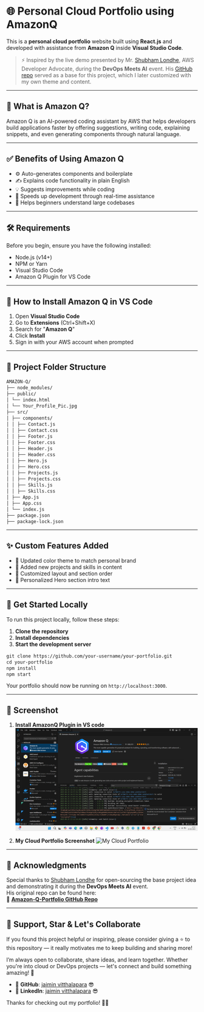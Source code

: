 # 🌐 Personal Cloud Portfolio using AmazonQ

This is a **personal cloud portfolio** website built using **React.js** and developed with assistance from **Amazon Q** inside **Visual Studio Code**.

> ⚡ Inspired by the live demo presented by Mr. [Shubham Londhe](https://github.com/LondheShubham153), AWS Developer Advocate, during the **DevOps Meets AI** event. His [GitHub repo](https://github.com/LondheShubham153/amazon-q-rules) served as a base for this project, which I later customized with my own theme and content.


---

## 🧠 What is Amazon Q?

Amazon Q is an AI-powered coding assistant by AWS that helps developers build applications faster by offering suggestions, writing code, explaining snippets, and even generating components through natural language.

---

## ✅ Benefits of Using Amazon Q

- ⚙️ Auto-generates components and boilerplate
- ✍️ Explains code functionality in plain English
- 💡 Suggests improvements while coding
- 🔁 Speeds up development through real-time assistance
- 🤖 Helps beginners understand large codebases

---

## 🛠️ Requirements

Before you begin, ensure you have the following installed:

- Node.js (v14+)
- NPM or Yarn
- Visual Studio Code
- Amazon Q Plugin for VS Code

---

## 🔌 How to Install Amazon Q in VS Code

1. Open **Visual Studio Code**
2. Go to **Extensions** (Ctrl+Shift+X)
3. Search for "**Amazon Q**"
4. Click **Install**
5. Sign in with your AWS account when prompted

---

## 📁 Project Folder Structure

```
AMAZON-Q/
├── node_modules/
├── public/
│ └── index.html
│ └── Your_Profile_Pic.jpg
├── src/
│ ├── components/
│ │ ├── Contact.js
│ │ ├── Contact.css
│ │ ├── Footer.js
│ │ ├── Footer.css
│ │ ├── Header.js
│ │ ├── Header.css
│ │ ├── Hero.js
│ │ ├── Hero.css
│ │ ├── Projects.js
│ │ ├── Projects.css
│ │ ├── Skills.js
│ │ ├── Skills.css
│ ├── App.js
│ ├── App.css
│ └── index.js
├── package.json
├── package-lock.json

```
---

## ✨ Custom Features Added

- 🔹 Updated color theme to match personal brand
- 🔹 Added new projects and skills in content
- 🔹 Customized layout and section order
- 🔹 Personalized Hero section intro text

---

## 🚀 Get Started Locally

To run this project locally, follow these steps:

1. **Clone the repository**
2. **Install dependencies**
3. **Start the development server**

```
git clone https://github.com/your-username/your-portfolio.git
cd your-portfolio
npm install
npm start
```

Your portfolio should now be running on `http://localhost:3000`.

---

## 📸 Screenshot

1. **Install AmazonQ Plugin in VS code**
![Install AmazonQ Plugin in VS code](https://github.com/jaimin-vitthalpara/TestingJenkinsRepo/blob/2b348d579e0fcbfe87a8c6150f0bedeefda546d4/Screenshot%20(30).png)

2. **My Cloud Portfolio Screenshot**
![My Cloud Portfolio](https://github.com/jaimin-vitthalpara/TestingJenkinsRepo/blob/4c45aa950342720bca4d0e15d8dded338417f80e/Updates_AmazonQ_portfolio_SS.png)

---

## 🙏 Acknowledgments

Special thanks to [Shubham Londhe](https://github.com/LondheShubham153) for open-sourcing the base project idea and demonstrating it during the **DevOps Meets AI** event.  
His original repo can be found here:  
🔗 **[Amazon-Q-Portfolio GitHub Repo](https://github.com/LondheShubham153/amazon-q-rules/tree/main)**

---

## 🙌 Support, Star & Let's Collaborate

If you found this project helpful or inspiring, please consider giving a ⭐ to this repository — it really motivates me to keep building and sharing more!  

I’m always open to collaborate, share ideas, and learn together. Whether you're into cloud or DevOps projects — let's connect and build something amazing! 🚀

- 🔗 **GitHub**: [jaimin vitthalapara](https://github.com/jaimin-vitthalpara) 😎
- 💼 **LinkedIn**: [jaimin vitthalapara](https://www.linkedin.com/in/jaimin-vitthalpara-291a6a14b) 😎

Thanks for checking out my portfolio! 🙏😀
